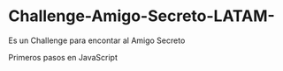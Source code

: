# Challenge-Amigo-Secreto-LATAM-
Es un Challenge para encontar al Amigo Secreto

Primeros pasos en JavaScript
